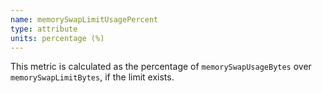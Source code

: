 ```yaml
---
name: memorySwapLimitUsagePercent
type: attribute
units: percentage (%)
---
```


This metric is calculated as the percentage of `memorySwapUsageBytes` over `memorySwapLimitBytes`, if the limit exists.